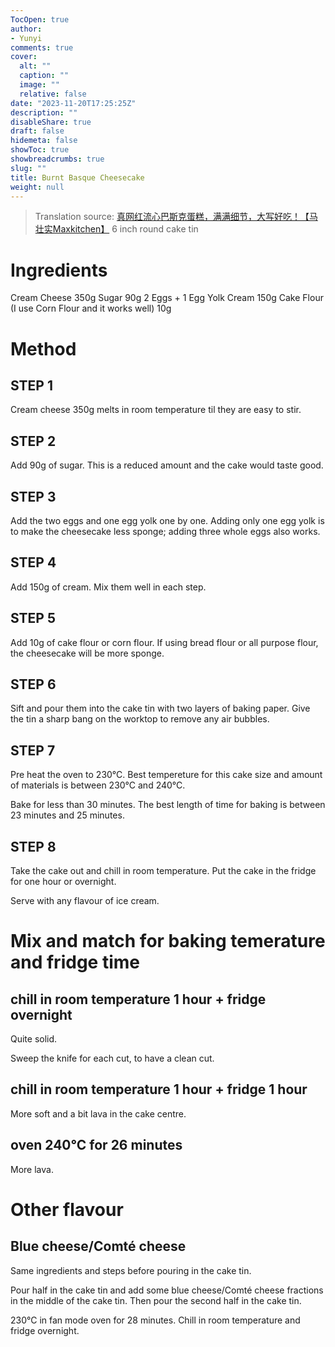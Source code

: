 ```yaml
---
TocOpen: true
author:
- Yunyi
comments: true
cover:
  alt: ""
  caption: ""
  image: ""
  relative: false
date: "2023-11-20T17:25:25Z"
description: ""
disableShare: true
draft: false
hidemeta: false
showToc: true
showbreadcrumbs: true
slug: ""
title: Burnt Basque Cheesecake
weight: null
---
```


> Translation source: [真网红流心巴斯克蛋糕，满满细节，大写好吃！【马壮实Maxkitchen】](https://youtu.be/7lgzm65Q1tc?si=U2kbEGFf91Kk1e7y)
> 6 inch round cake tin

# Ingredients
Cream Cheese 350g
Sugar 90g
2 Eggs + 1 Egg Yolk
Cream 150g
Cake Flour (I use Corn Flour and it works well) 10g

# Method

## STEP 1
Cream cheese 350g melts in room temperature til they are easy to stir.

## STEP 2
Add 90g of sugar. This is a reduced amount and the cake would taste good.

## STEP 3
Add the two eggs and one egg yolk one by one. Adding only one egg yolk is to make the cheesecake less sponge; adding three whole eggs also works.

## STEP 4
Add 150g of cream. Mix them well in each step.

## STEP 5 
Add 10g of cake flour or corn flour. If using bread flour or all purpose flour, the cheesecake will be more sponge.

## STEP 6
Sift and pour them into the cake tin with two layers of baking paper. Give the tin a sharp bang on the worktop to remove any air bubbles.

## STEP 7
Pre heat the oven to 230°C. Best tempereture for this cake size and amount of materials is between 230°C and 240°C. 

Bake for less than 30 minutes. The best length of time for baking is between 23 minutes and 25 minutes. 

## STEP 8
Take the cake out and chill in room temperature. Put the cake in the fridge for one hour or overnight.

Serve with any flavour of ice cream. 

# Mix and match for baking temerature and fridge time

## chill in room temperature 1 hour + fridge overnight
Quite solid. 

Sweep the knife for each cut, to have a clean cut.

## chill in room temperature 1 hour + fridge 1 hour
More soft and a bit lava in the cake centre.

## oven 240°C for 26 minutes
More lava.

# Other flavour
## Blue cheese/Comté cheese
Same ingredients and steps before pouring in the cake tin.

Pour half in the cake tin and add some blue cheese/Comté cheese fractions in the middle of the cake tin. Then pour the second half in the cake tin.

230°C in fan mode oven for 28 minutes. Chill in room temperature and fridge overnight.